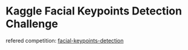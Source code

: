 # Kaggle Facial Keypoints Detection Challenge
refered competition: [facial-keypoints-detection](https://www.kaggle.com/c/facial-keypoints-detection)